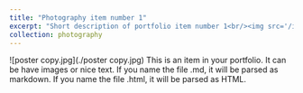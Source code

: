 ```yaml
---
title: "Photography item number 1"
excerpt: "Short description of portfolio item number 1<br/><img src='/images/500x300.png'>"
collection: photography
---
```

![poster copy.jpg](./poster copy.jpg)
This is an item in your portfolio. It can be have images or nice text. If you name the file .md, it will be parsed as markdown. If you name the file .html, it will be parsed as HTML. 
